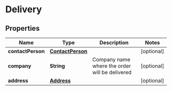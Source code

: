 
# Delivery

## Properties
Name | Type | Description | Notes
------------ | ------------- | ------------- | -------------
**contactPerson** | [**ContactPerson**](ContactPerson.md) |  |  [optional]
**company** | **String** | Company name where the order will be delivered |  [optional]
**address** | [**Address**](Address.md) |  |  [optional]




